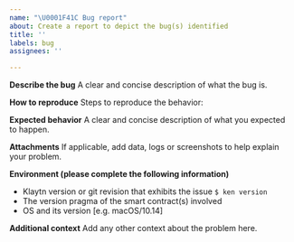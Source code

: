 ```yaml
---
name: "\U0001F41C Bug report"
about: Create a report to depict the bug(s) identified
title: ''
labels: bug
assignees: ''

---
```


**Describe the bug**
A clear and concise description of what the bug is.

**How to reproduce**
Steps to reproduce the behavior:

**Expected behavior**
A clear and concise description of what you expected to happen.

**Attachments**
If applicable, add data, logs or screenshots to help explain your problem.

**Environment (please complete the following information)**
 - Klaytn version or git revision that exhibits the issue `$ ken version`
 - The version pragma of the smart contract(s) involved
 - OS and its version [e.g. macOS/10.14]

**Additional context**
Add any other context about the problem here.